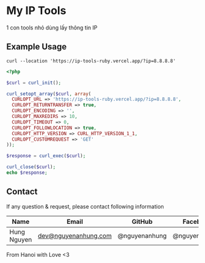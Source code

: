 # My IP Tools

1 con tools nhỏ dùng lấy thông tin IP

## Example Usage

```shell
curl --location 'https://ip-tools-ruby.vercel.app/?ip=8.8.8.8'
```

```php
<?php

$curl = curl_init();

curl_setopt_array($curl, array(
  CURLOPT_URL => 'https://ip-tools-ruby.vercel.app/?ip=8.8.8.8',
  CURLOPT_RETURNTRANSFER => true,
  CURLOPT_ENCODING => '',
  CURLOPT_MAXREDIRS => 10,
  CURLOPT_TIMEOUT => 0,
  CURLOPT_FOLLOWLOCATION => true,
  CURLOPT_HTTP_VERSION => CURL_HTTP_VERSION_1_1,
  CURLOPT_CUSTOMREQUEST => 'GET'
));

$response = curl_exec($curl);

curl_close($curl);
echo $response;

```

## Contact

If any question & request, please contact following information

| Name        | Email                | GitHub        | Facebook      |
|-------------|----------------------|---------------|---------------|
| Hung Nguyen | dev@nguyenanhung.com | @nguyenanhung | @nguyenanhung |

From Hanoi with Love <3

